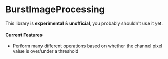 # BurstImageProcessing

This library is **experimental** & **unofficial**, you probably shouldn't use it yet.

#### Current Features
* Perform many different operations based on whether the channel pixel value is over/under a threshold
